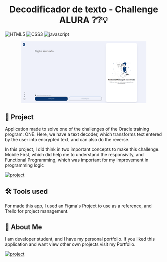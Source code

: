 [JAVASCRIPT__BADGE]: https://img.shields.io/badge/Javascript-000?style=for-the-badge&logo=javascript
[TYPESCRIPT__BADGE]: https://img.shields.io/badge/typescript-D4FAFF?style=for-the-badge&logo=typescript
[REACT__BADGE]: https://img.shields.io/badge/React-005CFE?style=for-the-badge&logo=react
[SCSS__BADGE]: https://img.shields.io/badge/scss-F7F7F7?style=for-the-badge&logo=sass
[SC__BADGE]: https://img.shields.io/badge/StyledComponents-fff?style=for-the-badge&logo=styledcomponents
[HTML__BADGE]: https://img.shields.io/badge/HTML-fff?style=for-the-badge&logo=html5&logoColor=30A3DC
[CSS__BADGE]: https://img.shields.io/badge/CSS3-fff?style=for-the-badge&logo=css3&logoColor=E94D5F
[PROJECT__BADGE]: https://img.shields.io/badge/📱Visit_this_project-000?style=for-the-badge&logo=project
[PROJECT__URL]: https://devbrunogomes.github.io/desafio-alura-decodificador/
[PORTFOLIO__BADGE]: https://img.shields.io/badge/🖼PORTFOLIO-fff?style=for-the-badge&logo=project
[PORTFOLIO__URL]: https://devbrunogomes.vercel.app/

<h1 align="center" style="font-weight: bold;">Decodificador de texto - Challenge ALURA ❔❔💡</h1>


![HTML5][HTML__BADGE]
![CSS3][CSS__BADGE]
![javascript][JAVASCRIPT__BADGE]

<p align="center">
    <img src="./assets/preview.png" alt="Image Preview" width="400px">
</p>

<h2 id="started">🚀 Project</h2>

Application made to solve one of the challenges of the Oracle training program: ONE. Here, we have a text decoder, which transforms text entered by the user into encrypted text, and can also do the reverse.

In this project, I did think in two important concepts to make this challenge. Mobile First, which did help me to understand the responsivity, and Functional Programming, which was important for my improvement in programming logic

[![project][PROJECT__BADGE]][PROJECT__URL]

<h2 id="started">🛠 Tools used</h2>

For made this app, I used an Figma's Project to use as a reference, and Trello for project management. 


<h2 id="colab">🤝 About Me</h2>

I am developer student, and I have my personal portfolio. If you liked this application and want view other own projects visit my Portfolio.

[![project][PORTFOLIO__BADGE]][PORTFOLIO__URL]

